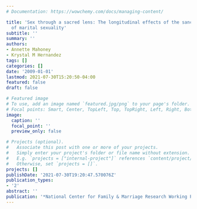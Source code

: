 ```yaml
---
# Documentation: https://wowchemy.com/docs/managing-content/

title: 'Sex through a sacred lens: The longitudinal effects of the sanctification
  of marital sexuality'
subtitle: ''
summary: ''
authors:
- Annette Mahoney
- Krystal M Hernandez
tags: []
categories: []
date: '2009-01-01'
lastmod: 2021-07-30T15:20:50-04:00
featured: false
draft: false

# Featured image
# To use, add an image named `featured.jpg/png` to your page's folder.
# Focal points: Smart, Center, TopLeft, Top, TopRight, Left, Right, BottomLeft, Bottom, BottomRight.
image:
  caption: ''
  focal_point: ''
  preview_only: false

# Projects (optional).
#   Associate this post with one or more of your projects.
#   Simply enter your project's folder or file name without extension.
#   E.g. `projects = ["internal-project"]` references `content/project/deep-learning/index.md`.
#   Otherwise, set `projects = []`.
projects: []
publishDate: '2021-07-30T19:20:47.570076Z'
publication_types:
- '2'
abstract: ''
publication: '*National Center for Family & Marriage Research Working Paper Series*'
---
```

